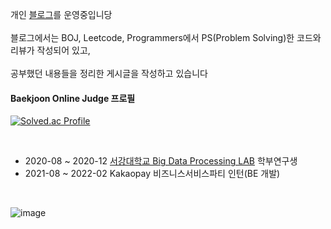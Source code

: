개인 [블로그](https://blog.naver.com/sehong1602/)를 운영중입니당  <br/><br/>
블로그에서는 BOJ, Leetcode, Programmers에서 PS(Problem Solving)한 코드와 리뷰가 작성되어 있고, <br/><br/>
공부했던 내용들을 정리한 게시글을 작성하고 있습니다 

#### Baekjoon Online Judge 프로필
[![Solved.ac Profile](http://mazassumnida.wtf/api/v2/generate_badge?boj=sehong1602)](https://solved.ac/sehong1602)

<br/>

- 2020-08 ~ 2020-12 [서강대학교 Big Data Processing LAB](http://bigdata.sogang.ac.kr/) 학부연구생
- 2021-08 ~ 2022-02 Kakaopay 비즈니스서비스파티 인턴(BE 개발)

<br/>

![image](https://user-images.githubusercontent.com/46814964/155886286-e2b1e172-a8d0-4dbb-8fd0-c48573e49df6.png)

<br/>




